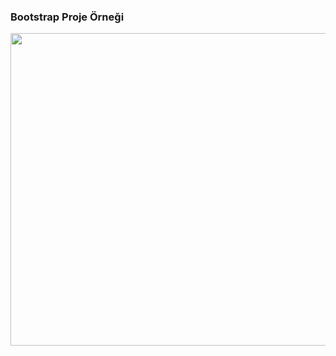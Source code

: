 <h3 aling="center"> Bootstrap Proje Örneği</h3>
<p><img src="bootstrap1.gif" width="900" height="500"/></p>
